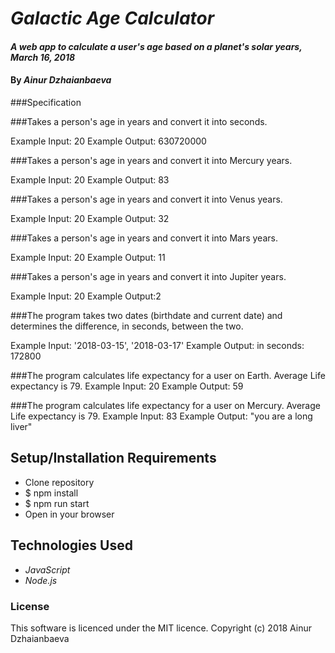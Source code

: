 # _Galactic Age Calculator_


#### _A web app to calculate a user's age based on a planet's solar years, March 16, 2018_

#### By _**Ainur Dzhaianbaeva**_


###Specification

###Takes a person's age in years and convert it into seconds.

Example Input: 20
Example Output: 630720000


###Takes a person's age in years and convert it into Mercury years.

Example Input: 20
Example Output: 83

###Takes a person's age in years and convert it into Venus years.

Example Input: 20
Example Output: 32

###Takes a person's age in years and convert it into Mars years.

Example Input: 20
Example Output: 11

###Takes a person's age in years and convert it into Jupiter years.

Example Input: 20
Example Output:2

###The program takes two dates (birthdate and current date) and determines the difference, in seconds, between the two.

Example Input: '2018-03-15', '2018-03-17'
Example Output:
in seconds: 172800

###The program calculates life expectancy for a user on Earth. Average Life expectancy is 79.
Example Input: 20
Example Output: 59

###The program calculates life expectancy for a user on Mercury. Average Life expectancy is 79.
Example Input: 83
Example Output: "you are a long liver"

## Setup/Installation Requirements

* Clone repository
* $ npm install
* $ npm run start
*  Open in your browser

## Technologies Used
* _JavaScript_
* _Node.js_

### License

This software is licenced under the MIT licence. Copyright (c) 2018 Ainur Dzhaianbaeva

